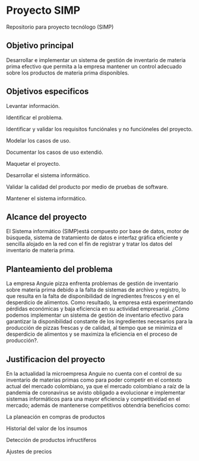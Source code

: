 # Proyecto SIMP
Repositorio para proyecto tecnólogo (SIMP)

## Objetivo principal
Desarrollar e implementar un sistema de gestión de inventario de materia prima efectivo que permita a la empresa mantener un control adecuado sobre los productos de materia prima disponibles.

## Objetivos especificos
Levantar información.​

Identificar el problema.​

Identificar y validar los requisitos funciónales y no funcióneles del proyecto.​

Modelar los casos de uso.​

Documentar los casos de uso extendió.​

Maquetar el proyecto.​

Desarrollar el sistema informático.​

Validar la calidad del producto por medio de pruebas de software.​

Mantener el sistema informático.

## Alcance del proyecto
El Sistema informático (SIMP)está compuesto por base de datos, motor de búsqueda, sistema de tratamiento de datos e interfaz gráfica eficiente y sencilla alojado en la red con el fin de registrar y tratar los datos del inventario de materia prima.​


## Planteamiento del problema
La empresa Anguie pizza enfrenta problemas de gestión de inventario sobre materia prima debido a la falta de sistemas de archivo y registro, lo que resulta en la falta de disponibilidad de ingredientes frescos y en el desperdicio de alimentos. Como resultado, la empresa está experimentando pérdidas económicas y baja eficiencia en su actividad empresarial. ¿Cómo podemos implementar un sistema de gestión de inventario efectivo para garantizar la disponibilidad constante de los ingredientes necesarios para la producción de pizzas frescas y de calidad, al tiempo que se minimiza el desperdicio de alimentos y se maximiza la eficiencia en el proceso de producción?.​

## Justificacion del proyecto
En la actualidad la microempresa Anguie no cuenta con el control de su inventario de materias primas como para poder competir en el contexto actual del mercado colombiano, ya que el mercado colombiano a raíz de la pandemia de coronavirus se avisto obligado a evolucionar e implementar sistemas informáticos para una mayor eficiencia y competitividad en el mercado; además de mantenerse competitivos obtendría beneficios como:​

La planeación en compras de productos ​

Historial del valor de los insumos​

Detección de productos infructíferos​

Ajustes de precios

